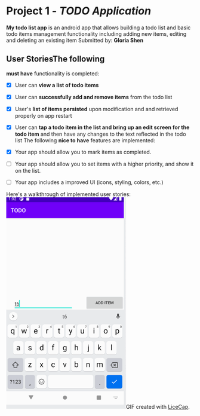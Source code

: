 # Project 1 - *TODO Application*
**My todo list app** is an android app that allows building a todo list and basic todo items management functionality including adding new items, editing and deleting an existing item
Submitted by: **Gloria Shen**
## User StoriesThe following
**must have** functionality is completed:
* [X] User can **view a list of todo items**
* [X] User can **successfully add and remove items** from the todo list
* [X] User's **list of items persisted** upon modification and and retrieved properly on app restart
* [X] User can **tap a todo item in the list and bring up an edit screen for the todo item** and then have any changes to the text reflected in the todo list
The following 
**nice to have** features are implemented:
* [X] Your app should allow you to mark items as completed.
* [ ] Your app should allow you to set items with a higher priority, and show it on the list.
* [ ] Your app includes a improved UI (icons, styling, colors, etc.)


Here's a walkthrough of implemented user stories:<img src='https://github.com/sakuraszy/JAVA-ANDROID-TODO/blob/master/workshrough.gif' title='Video Walkthrough' width='' alt='Video Walkthrough' />GIF created with [LiceCap](http://www.cockos.com/licecap/).
